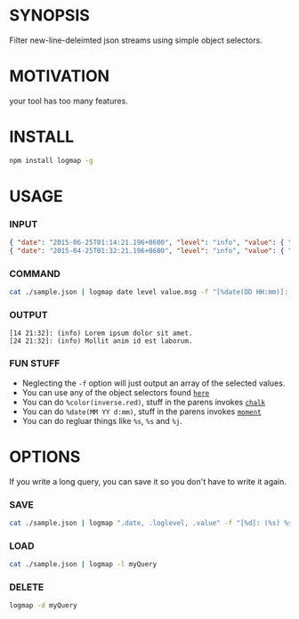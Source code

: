# SYNOPSIS
Filter new-line-deleimted json streams using simple object selectors.

# MOTIVATION
your tool has too many features.

# INSTALL
```bash
npm install logmap -g
```

# USAGE
### INPUT
```json
{ "date": "2015-06-25T01:14:21.196+0600", "level": "info", "value": { "msg": "Lorem ipsum dolor sit amet.", "title": "C++", "id": "001" } }
{ "date": "2015-04-25T01:32:21.196+0600", "level": "info", "value": { "msg": "Mollit anim id est laborum.", "title": "Javascript", "id": "002" } }
```

### COMMAND
```bash
cat ./sample.json | logmap date level value.msg -f "[%date(DD HH:mm)]: (%s) %s"
```

### OUTPUT
```
[14 21:32]: (info) Lorem ipsum dolor sit amet.
[24 21:32]: (info) Mollit anim id est laborum.
```

### FUN STUFF
- Neglecting the `-f` option will just output an array of the selected values.
- You can use any of the object selectors found [`here`](https://github.com/mariocasciaro/object-path#usage)
- You can do `%color(inverse.red)`, stuff in the parens invokes [`chalk`](https://github.com/chalk/chalk)
- You can do `%date(MM YY d:mm)`, stuff in the parens invokes [`moment`](https://github.com/moment/moment)
- You can do regluar things like `%s`, `%s` and `%j`.

# OPTIONS
If you write a long query, you can save it so you don't have to write it again.

### SAVE
```bash
cat ./sample.json | logmap ".date, .loglevel, .value" -f "[%d]: (%s) %s" -s myQuery
```

### LOAD
```bash
cat ./sample.json | logmap -l myQuery
```

### DELETE
```bash
logmap -d myQuery
```

[0]:http://jsonselect.org/#tryit

